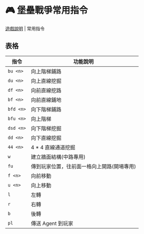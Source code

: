 # 🎮 堡壘戰爭常用指令

[遊戲說明](https://github.com/YC815/fortress-war_mcbe) | 常用指令

## 表格

| 指令       | 功能說明             |
|------------|----------------------|
| `bu <n>`  | 向上階梯鋪路         |
| `du <n>`   | 向上直線挖掘         |
| `df <n>`   | 向前直線挖路         |
| `bf <n>`   | 向前直線鋪地             |
| `bfd <n>`  | 向下階梯鋪路 |
| `bfu <n>`  | 向上階梯             |
| `dsd <n>`  | 向下階梯挖掘         |
| `dd <n>`   | 向下直線挖掘             |
| `44 <n>`   | 4 * 4 直線通道挖掘           |
| `w`        | 建立牆面結構(中路專用)         |
| `fu`       | 傳到玩家位置，往前面一格向上開路(開場專用)         |
| `f <n>`    | 向前移動             |
| `u <n>`    | 向上移動             |
| `l`        | 左轉                 |
| `r`        | 右轉                 |
| `b`        | 後轉                 |
| `pl`       | 傳送 Agent 到玩家     |
